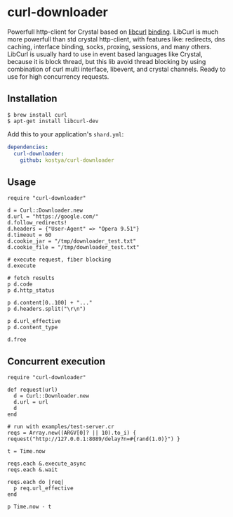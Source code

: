 # curl-downloader

Powerfull http-client for Crystal based on [libcurl](https://curl.haxx.se/libcurl/) [binding](https://github.com/blocknotes/curl-crystal). LibCurl is much more powerfull than std crystal http-client, with features like: redirects, dns caching, interface binding, socks, proxing, sessions, and many others. LibCurl is usually hard to use in event based languages like Crystal, because it is block thread, but this lib avoid thread blocking by using combination of curl multi interface, libevent, and crystal channels. Ready to use for high concurrency requests.

## Installation

    $ brew install curl
    $ apt-get install libcurl-dev

Add this to your application's `shard.yml`:

```yaml
dependencies:
  curl-downloader:
    github: kostya/curl-downloader
```

## Usage

```crystal
require "curl-downloader"

d = Curl::Downloader.new
d.url = "https://google.com/"
d.follow_redirects!
d.headers = {"User-Agent" => "Opera 9.51"}
d.timeout = 60
d.cookie_jar = "/tmp/downloader_test.txt"
d.cookie_file = "/tmp/downloader_test.txt"

# execute request, fiber blocking
d.execute

# fetch results
p d.code
p d.http_status

p d.content[0..100] + "..."
p d.headers.split("\r\n")

p d.url_effective
p d.content_type

d.free
```

## Concurrent execution

```crystal
require "curl-downloader"

def request(url)
  d = Curl::Downloader.new
  d.url = url
  d
end

# run with examples/test-server.cr
reqs = Array.new((ARGV[0]? || 10).to_i) { request("http://127.0.0.1:8089/delay?n=#{rand(1.0)}") }

t = Time.now

reqs.each &.execute_async
reqs.each &.wait

reqs.each do |req|
  p req.url_effective
end

p Time.now - t
```